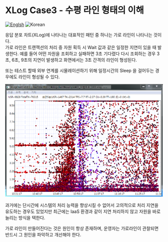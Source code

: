 # XLog Case3 - 수평 라인 형태의 이해
[![Englsh](https://img.shields.io/badge/language-English-orange.svg)](XLog-Case3.md) ![Korean](https://img.shields.io/badge/language-Korean-blue.svg)

응답 분포 차트(XLog)에 나타나는 대표적인 패턴 중 하나는 가로 라인이 나타나는 것이다.  
가로 라인은 트랜잭션의 처리 중 자원 획득 시 Wait 값과 같은 일정한 지연이 있을 때 발생한다.
예를 들어 어떤 자원을 조회하고 실패하면 3초 기다렸다 다시 조회하는 경우 3초, 6초, 9초의 지연이 발생하고
화면에서는 3초 간격의 라인이 형성된다.

또는 테스트 할때 외부 연계를 시물레이션하기 위해 일정시간의 Sleep 을 걸어두는 경우에도 라인이 형성될 수 있다.

![Horizontal Line](../img/client/xlog_horizontal.png)

과거에는 단시간에 시스템의 처리 능력을 향상시킬 수 없어서 고의적으로 처리 지연을 유도하는 경우도 있었지만 최근에는 IaaS 환경과 같이 지연 처리하지 않고 자원을 바로 늘리는 방식을 택한다. 

가로 라인이 만들어진다는 것은 원인이 항상 존재하며, 운영자는 가로라인이 관찰되면 반드시 그 원인을 파악하고 개선해야 한다.
